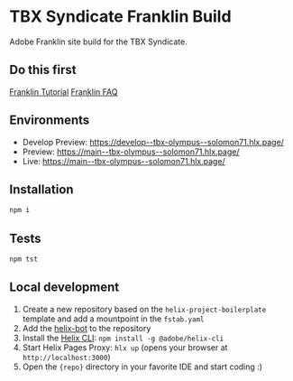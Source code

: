 # TBX Syndicate Franklin Build 
Adobe Franklin site build for the TBX Syndicate.

## Do this first
[Franklin Tutorial](https://www.hlx.live/developer/tutorial "Adobe Franklin Tutorial")
[Franklin FAQ](https://www.hlx.live/docs/faq "Adobe Franklin FAQ")


## Environments
- Develop Preview: https://develop--tbx-olympus--solomon71.hlx.page/
- Preview: https://main--tbx-olympus--solomon71.hlx.page/
- Live: https://main--tbx-olympus--solomon71.hlx.page/

## Installation

```sh
npm i
```

## Tests

```sh
npm tst
```

## Local development

1. Create a new repository based on the `helix-project-boilerplate` template and add a mountpoint in the `fstab.yaml`
1. Add the [helix-bot](https://github.com/apps/helix-bot) to the repository
1. Install the [Helix CLI](https://github.com/adobe/helix-cli): `npm install -g @adobe/helix-cli`
1. Start Helix Pages Proxy: `hlx up` (opens your browser at `http://localhost:3000`)
1. Open the `{repo}` directory in your favorite IDE and start coding :)
